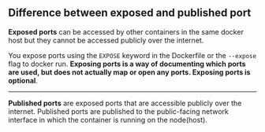 ## Difference between exposed and published port
**Exposed ports** can be accessed by other containers in the same docker host but they cannot be accessed publicly over the internet.

You expose ports using the `EXPOSE` keyword in the Dockerfile or the `--expose` flag to docker run. **Exposing ports is a way of documenting which ports are used, but does not actually map or open any ports. Exposing ports is optional**.
___
**Published ports** are exposed ports that are accessible publicly over the internet. Published ports are published to the public-facing network interface in which the container is running on the node(host).
